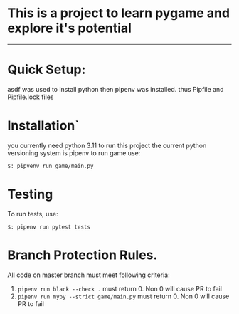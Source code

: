 # This is a project to learn pygame and explore it's potential

-------------------------------------------------------------------

# Quick Setup:
asdf was used to install python then pipenv was installed. thus Pipfile and Pipfile.lock files

# Installation`
you currently need python 3.11 to run this project
the current python versioning system is pipenv
to run game use:
```
$: pipvenv run game/main.py
```

# Testing
To run tests, use:
```
$: pipenv run pytest tests
```

# Branch Protection Rules.
All code on master branch must meet following criteria:
1. `pipenv run black --check .` must return 0. Non 0 will cause PR to fail
2. `pipenv run mypy --strict game/main.py` must return 0. Non 0 will cause PR to fail
